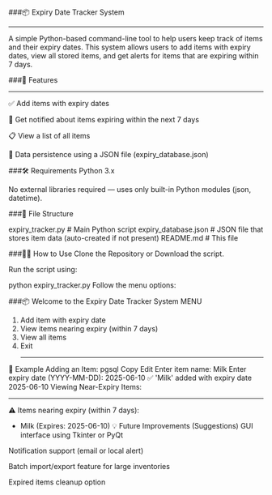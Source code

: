 ###📦 Expiry Date Tracker System
 ___
 
 A simple Python-based command-line tool to help users keep track of items and their expiry dates. This system allows users to add items with expiry dates, view all stored items, and get alerts for items that are expiring within 7 days.

###🚀 Features
___
✅ Add items with expiry dates

🔔 Get notified about items expiring within the next 7 days

📋 View a list of all items

💾 Data persistence using a JSON file (expiry_database.json)

###🛠️ Requirements
Python 3.x

No external libraries required — uses only built-in Python modules (json, datetime).

###📁 File Structure

expiry_tracker.py          # Main Python script
expiry_database.json       # JSON file that stores item data (auto-created if not present)
README.md                  # This file

###🧑‍💻 How to Use
Clone the Repository or Download the script.

Run the script using:


python expiry_tracker.py
Follow the menu options:


###📦 Welcome to the Expiry Date Tracker System
MENU
1. Add item with expiry date
2. View items nearing expiry (within 7 days)
3. View all items
4. Exit
   ____
🧾 Example
Adding an Item:
pgsql
Copy
Edit
Enter item name: Milk
Enter expiry date (YYYY-MM-DD): 2025-06-10
✅ 'Milk' added with expiry date 2025-06-10
Viewing Near-Expiry Items:
 ___
⚠ Items nearing expiry (within 7 days):
- Milk (Expires: 2025-06-10)
💡 Future Improvements (Suggestions)
GUI interface using Tkinter or PyQt

Notification support (email or local alert)

Batch import/export feature for large inventories

Expired items cleanup option


